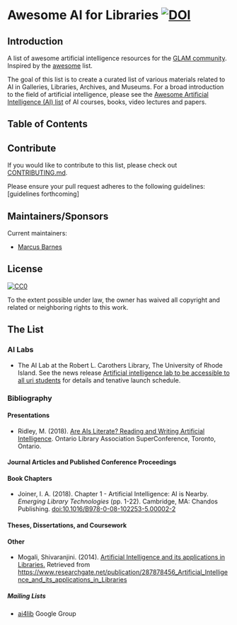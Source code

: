# Awesome AI for Libraries [![DOI](https://zenodo.org/badge/132942903.svg)](https://zenodo.org/badge/latestdoi/132942903)
## Introduction
A list of awesome artificial intelligence resources for the [GLAM community](https://en.wikipedia.org/wiki/GLAM_(industry_sector)).  Inspired by the [awesome](https://github.com/sindresorhus/awesome) list.

The goal of this list is to create a curated list of various materials related to AI in Galleries, Libraries, Archives, and Museums.  For a broad introduction to the field of artificial intelligence, please see the [Awesome Artificial Intelligence (AI) list](https://github.com/owainlewis/awesome-artificial-intelligence) of AI courses, books, video lectures and papers.

## Table of Contents
## Contribute
If you would like to contribute to this list, please check out [CONTRIBUTING.md](CONTRIBUTING.md).

Please ensure your pull request adheres to the following guidelines:
\[guidelines forthcoming\]

## Maintainers/Sponsors

Current maintainers:

* [Marcus Barnes](https://github.com/MarcusBarnes)

## License

[![CC0](http://mirrors.creativecommons.org/presskit/buttons/88x31/svg/cc-zero.svg)](https://creativecommons.org/publicdomain/zero/1.0/)

To the extent possible under law, the owner has waived all copyright and related or neighboring rights to this work.

## The List
### AI Labs
* The AI Lab at the Robert L. Carothers Library, The University of Rhode Island.  See the news release [Artificial intelligence lab to be accessible to all uri students](https://web.uri.edu/engineering/ai-lab-to-be-accessible-to-all-uri-students/) for details and tenative launch schedule.

### Bibliography
#### Presentations
* Ridley, M. (2018). [Are AIs Literate? Reading and Writing Artificial Intelligence](https://www.dropbox.com/s/04z8fexen2je12i/AI%20Literacy%20OLA%20SC%202018.pptx?dl=0). Ontario Library Association SuperConference, Toronto, Ontario.
#### Journal Articles and Published Conference Proceedings

#### Book Chapters
* Joiner, I. A. (2018). Chapter 1 - Artificial Intelligence: AI is Nearby. *Emerging Library Technologies* (pp. 1-22). Cambridge, MA: Chandos Publishing. [doi:10.1016/B978-0-08-102253-5.00002-2](https://doi.org/10.1016/B978-0-08-102253-5.00002-2)

#### Theses, Dissertations, and Coursework
#### Other

* Mogali, Shivaranjini. (2014). [Artificial Intelligence and its applications in Libraries.](https://www.researchgate.net/publication/287878456_Artificial_Intelligence_and_its_applications_in_Libraries)  Retrieved from https://www.researchgate.net/publication/287878456_Artificial_Intelligence_and_its_applications_in_Libraries 

##### Mailing Lists
* [ai4lib](https://groups.google.com/forum/#!forum/ai4lib) Google Group
